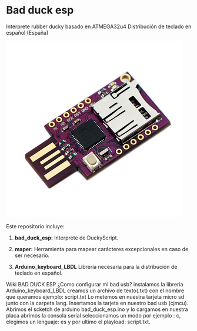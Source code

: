 # Bad duck esp
Interprete rubber ducky basado en ATMEGA32u4 
Distribución de teclado en español (España)

![Image description](https://github.com/Mandragoratools/Bad_duck_esp/blob/master/bad_usb_cjmcu.jpg)

Este repositorio incluye:

1. **bad_duck_esp:**
Interprete de DuckyScript.

2. **maper:**
Herramienta para mapear carácteres excepcionales en caso de ser necesario.

3. **Arduino_keyboard_LBDL**
Librería necesaria para la distribución de teclado en español.


Wiki BAD DUCK ESP
¿Como configurar mi bad usb?
instalamos la libreria Arduino_keyboard_LBDL
creamos un archivo de texto(.txt) con el nombre que queramos ejemplo: script.txt
Lo metemos en nuestra tarjeta micro sd junto con la carpeta lang.
Insertamos la tarjeta en nuestro bad usb (cjmcu).
Abrimos el scketch de arduino bad_duck_esp.ino y lo cargamos en nuestra placa
abrimos la consola serial seleccionamos un modo por ejemplo : c, elegimos un lenguaje: es y por ultimo el playload: script.txt.
